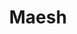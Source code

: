 ---
codehost: https://github.com/containous/maesh
logohandle: maesh
sort: maesh
title: Maesh
website: https://mae.sh/
---